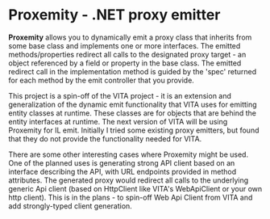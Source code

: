 # Proxemity - .NET proxy emitter

**Proxemity** allows you to dynamically emit a proxy class that inherits from some base class and implements one or more interfaces. The emitted methods/properties redirect all calls to the designated proxy target - an object referenced by a field or property in the base class. The emitted redirect call in the implementation method is guided by the 'spec' returned for each method by the emit controller that you provide. 

This project is a spin-off of the VITA project - it is an extension and generalization of the dynamic emit functionality that VITA uses for emitting entity classes at runtime. These classes are for objects that are behind the entity interfaces at runtime. The next version of VITA will be using Proxemity for IL emit. Initially I tried some existing proxy emitters, but found that they do not provide the functionality needed for VITA. 

There are some other interesting cases where Proxemity might be used. One of the planned uses is generating strong API client based on an interface describing the API, with URL endpoints provided in method attributes. The generated proxy would redirect all calls to the underlying generic Api client (based on HttpClient like VITA's WebApiClient or your own http client). This is in the plans - to spin-off Web Api Client from VITA and add strongly-typed client generation. 


 



